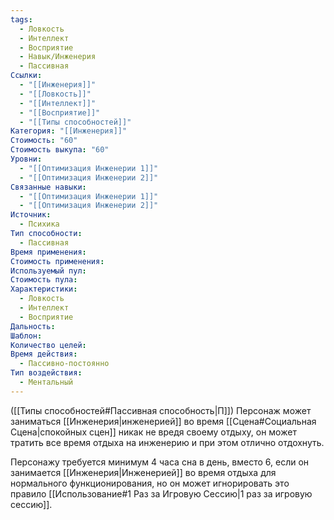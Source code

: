 ```yaml
---
tags:
  - Ловкость
  - Интеллект
  - Восприятие
  - Навык/Инженерия
  - Пассивная
Ссылки:
  - "[[Инженерия]]"
  - "[[Ловкость]]"
  - "[[Интеллект]]"
  - "[[Восприятие]]"
  - "[[Типы способностей]]"
Категория: "[[Инженерия]]"
Стоимость: "60"
Стоимость выкупа: "60"
Уровни:
  - "[[Оптимизация Инженерии 1]]"
  - "[[Оптимизация Инженерии 2]]"
Связанные навыки:
  - "[[Оптимизация Инженерии 1]]"
  - "[[Оптимизация Инженерии 2]]"
Источник:
  - Психика
Тип способности:
  - Пассивная
Время применения: 
Стоимость применения: 
Используемый пул: 
Стоимость пула: 
Характеристики:
  - Ловкость
  - Интеллект
  - Восприятие
Дальность: 
Шаблон: 
Количество целей: 
Время действия:
  - Пассивно-постоянно
Тип воздействия:
  - Ментальный
---
```

([[Типы способностей#Пассивная способность|П]]) Персонаж может заниматься [[Инженерия|инженерией]] во время [[Сцена#Социальная Сцена|спокойных сцен]] никак не вредя своему отдыху, он может тратить все время отдыха на инженерию и при этом отлично отдохнуть.

Персонажу  требуется минимум 4 часа сна в день, вместо 6, если он занимается [[Инженерия|Инженерией]] во время отдыха для нормального функционирования, но он может игнорировать это правило [[Использование#1 Раз за Игровую Сессию|1 раз за игровую сессию]].